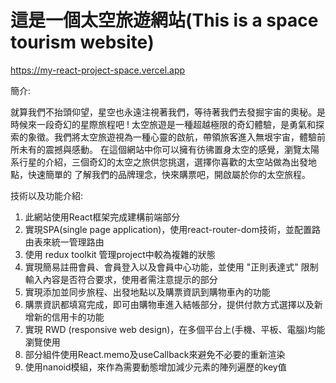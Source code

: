 # 這是一個太空旅遊網站(This is a space tourism website)
https://my-react-project-space.vercel.app

簡介:

就算我們不抬頭仰望，星空也永遠注視著我們，等待著我們去發掘宇宙的奧秘。是時候來一段奇幻的星際旅程吧 !
太空旅遊是一種超越極限的奇幻體驗，是勇氣和探索的象徵。我們將太空旅遊視為一種心靈的啟航，帶領旅客進入無垠宇宙，體驗前所未有的震撼與感動。
在這個網站中你可以擁有彷彿置身太空的感覺，瀏覽太陽系行星的介紹，三個奇幻的太空之旅供您挑選，選擇你喜歡的太空站做為出發地點，快速簡單的
了解我們的品牌理念，快來購票吧，開啟屬於你的太空旅程。

技術以及功能介紹:
1. 此網站使用React框架完成建構前端部分
2. 實現SPA(single page application)，使用react-router-dom技術，並配置路由表來統一管理路由
3. 使用 redux toolkit 管理project中較為複雜的狀態
4. 實現簡易註冊會員、︀會員登入以及會員中心功能，並使用 "正則表達式" 限制輸入內容是否符合要求，使用者需注意提示的部分
5. 實現添加並同步旅程、︀出發地點以及購票資訊到購物車內的功能
6. 購票資訊都填寫完成，即可由購物車進入結帳部分，提供付款方式選擇以及新增新的信用卡的功能
7. 實現 RWD (responsive web design)，在多個平台上(手機、︀平板、︀電腦)均能瀏覽使用
8. 部分組件使用React.memo及useCallback來避免不必要的重新渲染
9. 使用nanoid模組，來作為需要動態增加減少元素的陣列遍歷的key值
